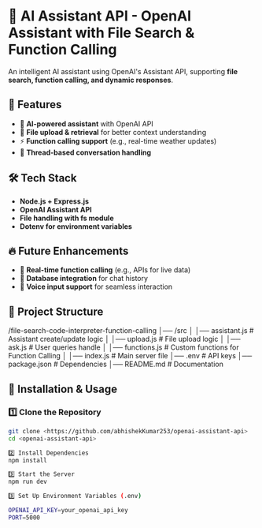 # 🚀 AI Assistant API - OpenAI Assistant with File Search & Function Calling

An intelligent AI assistant using OpenAI's Assistant API, supporting **file search, function calling, and dynamic responses**.

## 🌟 Features

- 🤖 **AI-powered assistant** with OpenAI API
- 📂 **File upload & retrieval** for better context understanding
- ⚡ **Function calling support** (e.g., real-time weather updates)
- 📝 **Thread-based conversation handling**

## 🛠️ Tech Stack

- **Node.js + Express.js**
- **OpenAI Assistant API**
- **File handling with fs module**
- **Dotenv for environment variables**

## 🔥 Future Enhancements

- 🔗 **Real-time function calling** (e.g., APIs for live data)
- 💾 **Database integration** for chat history
- 🎤 **Voice input support** for seamless interaction

## 📂 Project Structure

/file-search-code-interpreter-function-calling
│── /src
│ │── assistant.js # Assistant create/update logic
│ │── upload.js # File upload logic
│ │── ask.js # User queries handle 
│ │── functions.js # Custom functions for Function Calling
│ │── index.js # Main server file
│── .env # API keys
│── package.json # Dependencies
│── README.md # Documentation


## 🚀 Installation & Usage  

### 1️⃣ Clone the Repository  
```sh
git clone <https://github.com/abhishekKumar253/openai-assistant-api>
cd <openai-assistant-api>

2️⃣ Install Dependencies
npm install

3️⃣ Start the Server
npm run dev

3️⃣ Set Up Environment Variables (.env)

OPENAI_API_KEY=your_openai_api_key  
PORT=5000  

